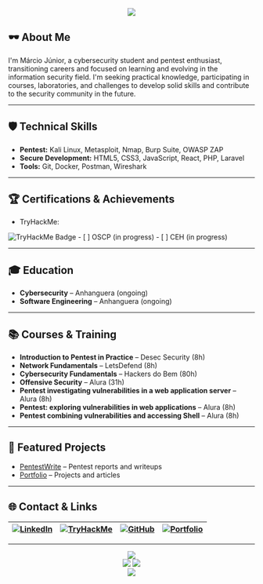 







<div align="center">
  <img src="https://readme-typing-svg.vercel.app/?color=00ff00&size=35&center=true&vCenter=true&width=1000&lines=HELLO,+I'M+M%C3%A1rcio+J%C3%BAnior;CYBERSECURITY+%7C+PENTESTER+%7C+WEB+DEVELOPER" />
</div>

## 🕶️ About Me

I'm Márcio Júnior, a cybersecurity student and pentest enthusiast, transitioning careers and focused on learning and evolving in the information security field. I'm seeking practical knowledge, participating in courses, laboratories, and challenges to develop solid skills and contribute to the security community in the future.

---

## 🛡️ Technical Skills

- **Pentest:** Kali Linux, Metasploit, Nmap, Burp Suite, OWASP ZAP
- **Secure Development:** HTML5, CSS3, JavaScript, React, PHP, Laravel
- **Tools:** Git, Docker, Postman, Wireshark

---

## 🏆 Certifications & Achievements

- TryHackMe:
<img src="https://tryhackme-badges.s3.amazonaws.com/JuniorSixx.png?t=20241201" alt="TryHackMe Badge" />
- [ ] OSCP (in progress)
- [ ] CEH (in progress)

---

## 🎓 Education

- **Cybersecurity** – Anhanguera (ongoing)
- **Software Engineering** – Anhanguera (ongoing)

---

## 📚 Courses & Training

- **Introduction to Pentest in Practice** – Desec Security (8h)
- **Network Fundamentals** – LetsDefend (8h)
- **Cybersecurity Fundamentals** – Hackers do Bem (80h)
- **Offensive Security** – Alura (31h)
- **Pentest investigating vulnerabilities in a web application server** – Alura (8h)
- **Pentest: exploring vulnerabilities in web applications** – Alura (8h)
- **Pentest combining vulnerabilities and accessing Shell** – Alura (8h)

---

## 🚀 Featured Projects

- [PentestWrite](https://github.com/JuniorSixx/PentestWrite) – Pentest reports and writeups
- [Portfolio](https://port-folio-blush-nine.vercel.app/) – Projects and articles

---

## 🌐 Contact & Links

| [![LinkedIn](https://img.shields.io/badge/LinkedIn-0077B5?style=flat&logo=linkedin&logoColor=white)](https://www.linkedin.com/in/marciojr1999) | [![TryHackMe](https://img.shields.io/badge/TryHackMe-212C42?style=flat&logo=tryhackme&logoColor=white)](https://tryhackme.com/p/JuniorSixx) | [![GitHub](https://img.shields.io/badge/GitHub-181717?style=flat&logo=github&logoColor=white)](https://github.com/JuniorSixx) | [![Portfolio](https://img.shields.io/badge/Portfolio-000000?style=flat&logo=vercel&logoColor=white)](https://port-folio-blush-nine.vercel.app/) |
|---|---|---|---|

---

<div align="center">
  <img src="https://github-profile-trophy.vercel.app/?username=JuniorSixx&theme=matrix&no-frame=true&no-bg=true&margin-w=4" />
</div>

<div align="center">
  <img src="https://github-readme-stats.vercel.app/api?username=JuniorSixx&show_icons=true&theme=radical&hide_border=true&bg_color=0D1117" />
  <img src="https://github-readme-stats.vercel.app/api/top-langs/?username=JuniorSixx&layout=compact&theme=radical&hide_border=true&bg_color=0D1117" />
</div>

<div align="center">
  <img src="https://komarev.com/ghpvc/?username=JuniorSixx&color=00ff00&style=flat-square" />
</div>



